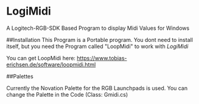 # LogiMidi
A Logitech-RGB-SDK Based Program to display Midi Values for Windows

##Installation
This Program is a Portable program. You dont need to install itself, but you need the Program called "LoopMidi" to work with *LogiMidi*

You can get LoopMidi here: https://www.tobias-erichsen.de/software/loopmidi.html

##Palettes

Currently the Novation Palette for the RGB Launchpads is used.
You can change the Palette in the Code (Class: Gmidi.cs)
